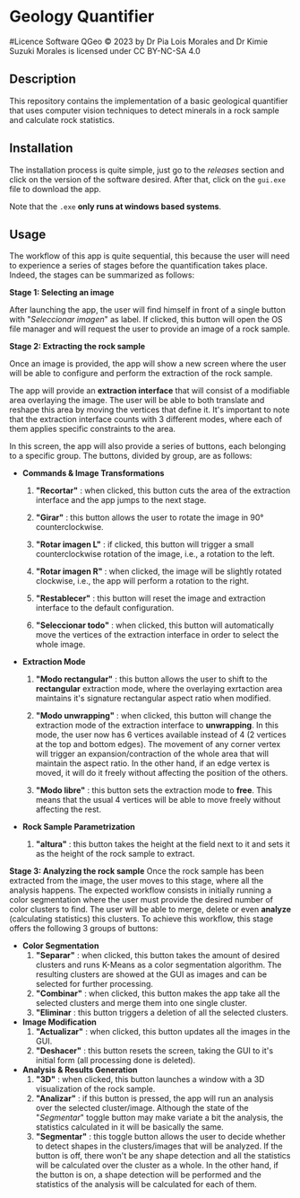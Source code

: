 # Geology Quantifier

#Licence
Software QGeo © 2023 by Dr Pia Lois Morales and Dr Kimie Suzuki Morales is licensed under CC BY-NC-SA 4.0 

## Description
This repository contains the implementation of a basic geological quantifier that uses computer vision techniques to detect minerals in a rock sample and calculate rock statistics.

## Installation

The installation process is quite simple, just go to the *releases* section and click on the version of the software desired. After that, click on the `gui.exe` file to download the app.

Note that the `.exe` **only runs at windows based systems**.

## Usage
The workflow of this app is quite sequential, this because the user will need to experience a series of stages before the quantification takes place. Indeed, the stages can be summarized as follows:

**Stage 1: Selecting an image**

After launching the app, the user will find himself in front of a single button with "*Seleccionar imagen*" as label. If clicked, this button will open the OS file manager and will request the user to provide an image of a rock sample.

**Stage 2: Extracting the rock sample**

Once an image is provided, the app will show a new screen where the user will be able to configure and perform the extraction of the rock sample. 

The app will provide an **extraction interface** that will consist of a modifiable area overlaying the image. The user will be able to both translate and reshape this area by moving the vertices that define it. It's important to note that the extraction interface counts with 3 different modes, where each of them applies specific constraints to the area.

In this screen, the app will also provide a series of buttons, each belonging to a specific group. The buttons, divided by group, are as follows:

* **Commands & Image Transformations**
  1. **"Recortar"** : when clicked, this button cuts the area of the extraction interface and the app jumps to the next stage.
    
  2. **"Girar"** : this button allows the user to rotate the image in 90° counterclockwise.
   
  3. **"Rotar imagen L"** : if clicked, this button will trigger a small counterclockwise rotation of the image, i.e., a rotation to the left.
   
  4. **"Rotar imagen R"** : when clicked, the image will be slightly rotated clockwise, i.e., the app will perform a rotation to the right.
   
  5. **"Restablecer"** : this button will reset the image and extraction interface to the default configuration.
   
  6. **"Seleccionar todo"** : when clicked, this button will automatically move the vertices of the extraction interface in order to select the whole image.
   
   
* **Extraction Mode**
  1. **"Modo rectangular"** : this button allows the user to shift to the **rectangular** extraction mode, where the overlaying exrtaction area maintains it's signature rectangular aspect ratio when modified.
   
  2. **"Modo unwrapping"** : when clicked, this button will change the extraction mode of the extraction interface to **unwrapping**. In this mode, the user now has 6 vertices available instead of 4 (2 vertices at the top and bottom edges). The movement of any corner vertex will trigger an expansion/contraction of the whole area that will maintain the aspect ratio. In the other hand, if an edge vertex is moved, it will do it freely without affecting the position of the others.
   
  3. **"Modo libre"** : this button sets the extraction mode to **free**. This means that the usual 4 vertices will be able to move freely without affecting the rest.
   
* **Rock Sample Parametrization**
  1. **"altura"** : this button takes the height at the field next to it and sets it as the height of the rock sample to extract.

**Stage 3: Analyzing the rock sample**
Once the rock sample has been extracted from the image, the user moves to this stage, where all the analysis happens. The expected workflow consists in initially running a color segmentation where the user must provide the desired number of color clusters to find. The user will be able to merge, delete or even **analyze** (calculating statistics) this clusters. To achieve this workflow, this stage offers the following 3 groups of buttons:

* **Color Segmentation**
  1. **"Separar"** : when clicked, this button takes the amount of desired clusters and runs K-Means as a color segmentation algorithm. The resulting clusters are showed at the GUI as images and can be selected for further processing.
  2. **"Combinar"** : when clicked, this button makes the app take all the selected clusters and merge them into one single cluster.
  3. **"Eliminar** : this button triggers a deletion of all the selected clusters.
* **Image Modification**
  1. **"Actualizar"** : when clicked, this button updates all the images in the GUI.
  2. **"Deshacer"** : this button resets the screen, taking the GUI to it's initial form (all processing done is deleted).
* **Analysis & Results Generation**
  1. **"3D"** : when clicked, this button launches a window with a 3D visualization of the rock sample.
  2. **"Analizar"** : if this button is pressed, the app will run an analysis over the selected cluster/image. Although the state of the "*Segmentar*" toggle button may make variate a bit the analysis, the statistics calculated in it will be basically the same.
  3. **"Segmentar"** : this toggle button allows the user to decide whether to detect shapes in the clusters/images that will be analyzed. If the button is off, there won't be any shape detection and all the statistics will be calculated over the cluster as a whole. In the other hand, if the button is on, a shape detection will be performed and the statistics of the analysis will be calculated for each of them.
